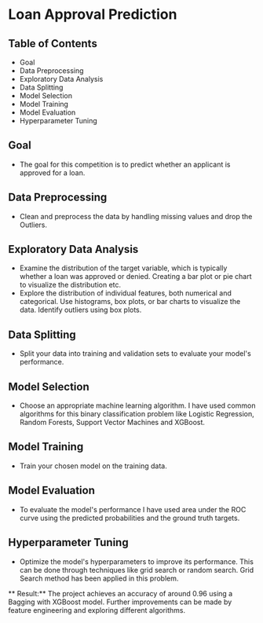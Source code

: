 # Loan Approval Prediction

## Table of Contents
- Goal
- Data Preprocessing
- Exploratory Data Analysis
- Data Splitting
- Model Selection
- Model Training
- Model Evaluation
- Hyperparameter Tuning

## Goal
 - The goal for this competition is to predict whether an applicant is approved for a loan.

## Data Preprocessing
 - Clean and preprocess the data by handling missing values and drop the Outliers.

## Exploratory Data Analysis
- Examine the distribution of the target variable, which is typically whether a loan was approved or denied. Creating a bar plot or pie chart to visualize the 
   distribution etc.
- Explore the distribution of individual features, both numerical and categorical. Use histograms, box plots, or bar charts to visualize the data. Identify outliers using box plots.

## Data Splitting
- Split your data into training and validation sets to evaluate your model's performance.

## Model Selection
- Choose an appropriate machine learning algorithm. I have used common algorithms for this binary classification problem like Logistic Regression, Random Forests, 
  Support Vector Machines and XGBoost.

## Model Training
- Train your chosen model on the training data.

## Model Evaluation
- To evaluate the model's performance I have used area under the ROC curve using the predicted probabilities and the ground truth targets.

## Hyperparameter Tuning
- Optimize the model's hyperparameters to improve its performance. This can be done through techniques like grid search or random search. Grid Search method has 
  been applied in this problem.

** Result:**
   The project achieves an accuracy of around 0.96 using a Bagging with XGBoost model. Further improvements can be made by feature engineering and exploring 
    different algorithms.
